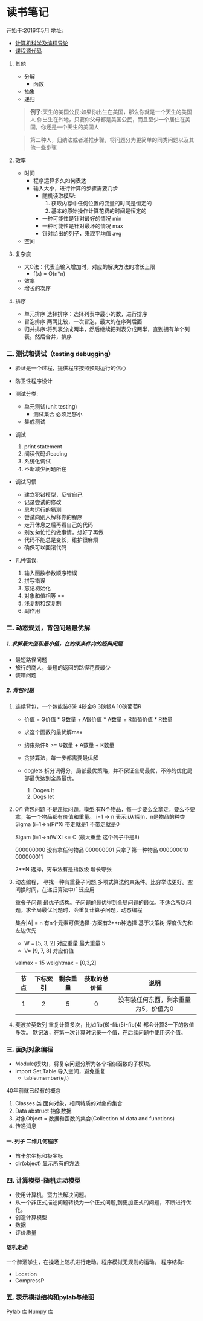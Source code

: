 # 读书笔记
开始于:2016年5月
地址:

+ [计算机科学及编程导论](http://open.163.com/special/opencourse/bianchengdaolun.html)
+ [课程源代码](http://wenku.baidu.com/link?url=pQMswumM5w4Cbrug9fpSdB7lG51F3vNWREMu1AFBkKMppVgholwG7pOI60_a-EqDaKX6hUWr27aFsf_1PCvagUO9eCCSxHlv-aUBxoAUcwC)

1. 其他
	+ 分解
		+ 函数	
	+ 抽象
	+ 递归
	
	>**例子**:天生的美国公民:如果你出生在美国，那么你就是一个天生的美国人
	你出生在外地，只要你父母都是美国公民，而且至少一个居住在美国，你还是一个天生的美国人

	>第二种人，归纳法或者递推步骤，将问题分为更简单的同类问题以及其他一些步骤

2. 效率
	+ 时间 
		+ 程序运算多久如何表达
		+ 输入大小，进行计算的步骤需要几步
			+ 随机读取模型: 
				1. 获取内存中任何位置的变量的时间是恒定的
				2. 基本的原始操作计算花费的时间是恒定的
			+ 一种可能性是针对最好的情况 min
			+ 一种可能性是针对最坏的情况 max
			+ 针对给出的列子，来取平均值 avg
	+ 空间

3. 复杂度
	+ 大O法：代表当输入增加时，对应的解决方法的增长上限
		+ f(x) = O(n*n)
	+ 效率
	+ 增长的次序

3. 排序
	+ 单元排序 选择排序：选择列表中最小的数，进行排序
	+ 冒泡排序 两两比较，一次冒泡，最大的在序列后面
	+ 归并排序:将列表分成两半，然后继续把列表分成两半，直到拥有单个列表。然后合并，排序


### 二. 测试和调试（testing debugging）
+ 验证是一个过程，提供程序按照预期运行的信心
+ 防卫性程序设计
+ 测试分类:
	+ 单元测试(unit testing)
		+ 测试集合 必须足够小 	
	+ 集成测试
+ 调试
	1. print statement
	2. 阅读代码:Reading
	3. 系统化调试
	4. 不断减少问题所在 

+ 调试习惯
	+ 建立犯错模型，反省自己
	+ 记录尝试的修改
	+ 思考运行的猜测
	+ 尝试向别人解释你的程序
	+ 走开休息之后再看自己的代码
	+ 别匆匆忙忙的做事情，想好了再做
	+ 代码不能总是变长，维护很麻烦
	+ 确保可以回滚代码
	
+ 几种错误:
	1. 输入函数参数顺序错误
	2. 拼写错误
	3. 忘记初始化
	4. 对象和值相等 ==
	5. 浅复制和深复制
	6. 副作用

### 二. 动态规划，背包问题最优解
#####  1. 求解最大值和最小值，在约束条件内的经典问题
+ 最短路径问题  	
+ 旅行的商人，最短的返回的路径花费最少
+ 装箱问题

##### 2. 背包问题
1. 连续背包，一个包能装8磅 
   4磅金G 3磅银A 10磅葡萄R
   + 价值 = G价值 * G数量 + A银价值 * A数量 + R葡萄价值 * R数量
   + 求这个函数的最优解max
   + 约束条件8 >= G数量 + A数量 + R数量
   + 贪婪算法，每一步都需要最优解

   + doglets 拆分词得分，局部最优策略，并不保证全局最优，不停的优化局部最优达到全局最优。
   		1. Doges lt
   		2. Dogs let 

2. 0/1 背包问题 不是连续问题。模型:有N个物品，每一步要么全拿走，要么不要拿，每一个物品都有价值和重量。
	i=1 -> n 表示:i从1到n，n是物品的种类
	Sigma (i=1->n)Pi*Xi	带走就是1 不带走就是0
	
	Sigam (i=1->n)WiXi <= C (最大重量 这个列子中是8)
	
	000000000 没有拿任何物品
	000000001 只拿了第一种物品
	000000010
	000000011
	
	2**N 选择，穷举法有是指数级 增长夸张

3. 动态编程，
	寻找一种有重叠子问题,多项式算法约束条件。比穷举法更好。空间换时间，在递归算法中广泛应用
	
	重叠子问题
	最优子结构。子问题的最优得到全局问题的最优。不适合所以问题。求全局最优问题时，会重复计算子问题，动态编程
	
	集合|A| = n 有n个元素可供选择-方案有2**n种选择
	基于决策树 深度优先和左边优先
	+ W = [5, 3, 2] 对应重量 最大重量 5
	+ V=  [9, 7, 8] 对应价值
	
	valmax = 15 weightmax = [0,3,2]

	
	| 节点   | 下标索引 | 剩余重量  | 获取的总价值 | 说明 |
	| :----:| :------:| :------: | :-----: | :-----:|
	| 1  	  | 2 			|  5   | 0|没有装任何东西，剩余重量为5，价值为0|
		
4. 斐波拉契数列
	重复计算多次，比如fib(6)-fib(5)-fib(4) 都会计算3一下的数值多次。
	默记法，在第一次计算时记录一个值，在后续问题中使用这个值。

	
### 三. 面对对象编程
+ Module(模块)，将复杂问题分解为各个相似函数的子模块。
+ Import Set,Table 导入空间，避免重复
	+ table.member(e,t)

40年前就已经有的概念

1. Classes 类 面向对象，相同特质的对象的集合
2. Data abstruct 抽象数据
3. 对象Object = 数据和函数的集合(Collection of data and functions)
4. 传递消息

#### 一. 列子 二维几何程序
+ 笛卡尔坐标和极坐标
+ dir(object) 显示所有的方法

### 四. 计算模型-随机走动模型
+ 使用计算机，蛮力法解决问题。
+ 从一个非正式描述问题转换为一个正式问题,到更加正式的问题，不断进行优化。
+ 创造计算模型
+ 数据
+ 评价质量

#### 随机走动
一个醉酒学生，在操场上随机进行走动。程序模拟无规则的运动。
程序结构:

+ Location
+ CompressP

### 五. 表示模拟结构和pylab与绘图
Pylab 库
Numpy 库
